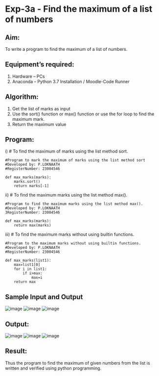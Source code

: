# Exp-3a - Find the maximum of a list of numbers
## Aim:
To write a program to find the maximum of a list of numbers.
## Equipment’s required:
1.	Hardware – PCs
2.	Anaconda – Python 3.7 Installation / Moodle-Code Runner
## Algorithm:
1.	Get the list of marks as input
2.	Use the sort() function or max() function or use the for loop to find the maximum mark.
3.	Return the maximum value
## Program:

i)	# To find the maximum of marks using the list method sort.
```
#Program to mark the maximum of marks using the list method sort
#Developed by: P.LOKNAATH
#RegisterNumber: 23004546

def max_marks(marks):
    marks.sort()
    return marks[-1]
```

ii)	# To find the maximum marks using the list method max().
``` 
#Program to find the maximum marks using the list method max().
#Developed by: P.LOKNAATH
3RegisterNumber: 23004546

def max_marks(marks):
    return max(marks)
```

iii) # To find the maximum marks without using builtin functions.
```
#Program to the maximum marks without using builtin functions.
#Developed by: P.LOKNAATH
#RegisterNumber: 23004546

def max_marks(list1):
    max=list1[0]
    for i in list1:
        if i>max:
            max=i
    return max
```
## Sample Input and Output
![image](https://github.com/Loknaath-sec/FindMaximum/assets/145742558/b82397c4-c910-48fe-a9a5-f343f0d505b1)
![image](https://github.com/Loknaath-sec/FindMaximum/assets/145742558/6719fcc6-20cf-49e7-8d47-36a20373aa84)
![image](https://github.com/Loknaath-sec/FindMaximum/assets/145742558/2264bdbb-4aa9-46fa-b65c-35169ab3c449)


## Output:
![image](https://github.com/Loknaath-sec/FindMaximum/assets/145742558/e2f237ea-dcda-4709-9413-468257351af7)
![image](https://github.com/Loknaath-sec/FindMaximum/assets/145742558/671b8d4b-0f04-4792-849e-f08e07f97bdb)
![image](https://github.com/Loknaath-sec/FindMaximum/assets/145742558/318e8058-4cb0-48fe-b54d-d174aa449d90)


## Result:
Thus the program to find the maximum of given numbers from the list is written and verified using python programming.
